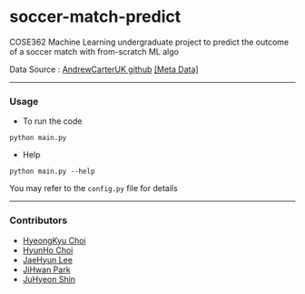 # soccer-match-predict
COSE362 Machine Learning undergraduate project to predict the outcome of a soccer match with from-scratch ML algo


Data Source : [AndrewCarterUK github](http://www.github.com/AndrewCarterUK/football-predictor) [[Meta Data]](http://www.football-data.co.uk/notes.txt)

-------
### Usage
* To run the code
```
python main.py
```

* Help
```
python main.py --help
```

You may refer to the `config.py` file for details

-------
### Contributors

* [HyeongKyu Choi](https://github.com/imhgchoi)
* [HyunHo Choi](https://github.com/chlgusgh715)
* [JaeHyun Lee](https://github.com/LEE-JAE-HYUN179)
* [JiHwan Park](https://github.com/thepark96)
* [JuHyeon Shin](https://github.com/juhyeon1212)
